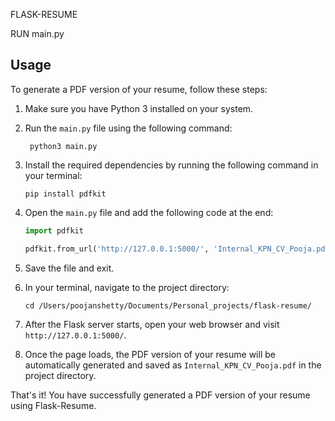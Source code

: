 FLASK-RESUME

  RUN main.py
  
## Usage

To generate a PDF version of your resume, follow these steps:

1. Make sure you have Python 3 installed on your system.

2. Run the `main.py` file using the following command:
  
   ```shell
    python3 main.py
    ```


3. Install the required dependencies by running the following command in your terminal:

    ```shell
    pip install pdfkit
    ```

4. Open the `main.py` file and add the following code at the end:

    ```python
    import pdfkit

    pdfkit.from_url('http://127.0.0.1:5000/', 'Internal_KPN_CV_Pooja.pdf', options={'disable-smart-shrinking': '', 'dpi': 400, 'print-media-type': True, 'margin-left': '5', 'margin-top': '10', 'margin-right': '1', 'margin-bottom': '3', 'page-height': '255', 'page-width': '210'})
    ```

5. Save the file and exit.

6. In your terminal, navigate to the project directory:

    ```shell
    cd /Users/poojanshetty/Documents/Personal_projects/flask-resume/
    ```

7. After the Flask server starts, open your web browser and visit `http://127.0.0.1:5000/`.

8. Once the page loads, the PDF version of your resume will be automatically generated and saved as `Internal_KPN_CV_Pooja.pdf` in the project directory.

That's it! You have successfully generated a PDF version of your resume using Flask-Resume.
